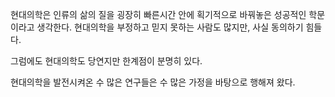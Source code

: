 현대의학은 인류의 삶의 질을 굉장히 빠른시간 안에 획기적으로 바꿔놓은 성공적인 학문이라고 생각한다. 현대의학을 부정하고 믿지 못하는 사람도 많지만, 사실 동의하기 힘들다.  
  
그럼에도 현대의학도 당연지만 한계점이 분명히 있다.  
  
현대의학을 발전시켜온 수 많은 연구들은 수 많은 가정을 바탕으로 행해져 왔다. 
